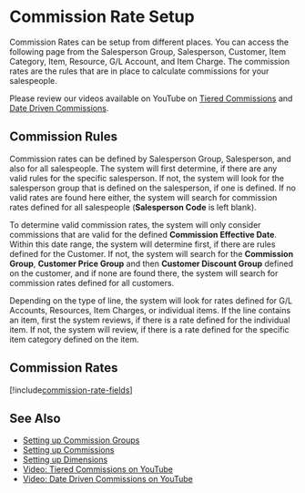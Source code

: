 # Commission Rate Setup

Commission Rates can be setup from different places. You can access the following page from the Salesperson Group, Salesperson, Customer, Item Category, Item, Resource, G/L Account, and Item Charge. The commission rates are the rules that are in place to calculate commissions for your salespeople.

Please review our videos available on YouTube on [Tiered Commissions](https://youtu.be/3kAhofKshAk) and [Date Driven Commissions](https://youtu.be/0xy5YEADO_I).

## Commission Rules

Commission rates can be defined by Salesperson Group, Salesperson, and also for all salespeople. The system will first determine, if there are any valid rules for the specific salesperson. If not, the system will look for the salesperson group that is defined on the salesperson, if one is defined. If no valid rates are found here either, the system will search for commission rates defined for all salespeople (**Salesperson Code** is left blank).

To determine valid commission rates, the system will only consider commissions that are valid for the defined **Commission Effective Date**. Within this date range, the system will determine first, if there are rules defined for the Customer. If not, the system will search for the **Commission Group**, **Customer Price Group** and then **Customer Discount Group** defined on the customer, and if none are found there, the system will search for commission rates defined for all customers.

Depending on the type of line, the system will look for rates defined for G/L Accounts, Resources, Item Charges, or individual items. If the line contains an item, first the system reviews, if there is a rate defined for the individual item. If not, the system will review, if there is a rate defined for the specific item category defined on the item.

## Commission Rates

[!include[commission-rate-fields](includes/commission-rate-fields.md)]

## See Also

- [Setting up Commission Groups](page-commission-group.md)
- [Setting up Commissions](commission-setup.md)
- [Setting up Dimensions](https://docs.microsoft.com/en-us/dynamics365/business-central/finance-dimensions#setting-up-dimensions)
- [Video: Tiered Commissions on YouTube](https://youtu.be/3kAhofKshAk)
- [Video: Date Driven Commissions on YouTube](https://youtu.be/0xy5YEADO_I)
